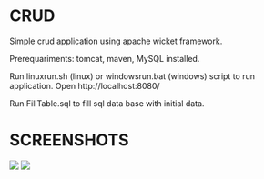 # CRUD
Simple crud application using apache wicket framework.

Prerequariments: tomcat, maven, MySQL installed.

Run linuxrun.sh (linux) or windowsrun.bat (windows) script to run application.
Open http://localhost:8080/

Run FillTable.sql to fill sql data base with initial data.
# SCREENSHOTS
<a href="http://joxi.ru/8An9qGjfqROol2" target="_blank"><img src="http://dl3.joxi.net/drive/2017/09/29/0020/1866/1316682/82/0ee53cf7df.jpg" border="0"></a>
<a href="http://joxi.ru/12MN6Bvt4K5g0A" target="_blank"><img src="http://dl4.joxi.net/drive/2017/09/29/0020/1866/1316682/82/823a5e1545.jpg" border="0"></a>

